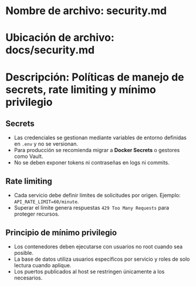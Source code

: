 # Nombre de archivo: security.md
# Ubicación de archivo: docs/security.md
# Descripción: Políticas de manejo de secrets, rate limiting y mínimo privilegio

## Secrets

- Las credenciales se gestionan mediante variables de entorno definidas en `.env` y no se versionan.
- Para producción se recomienda migrar a **Docker Secrets** o gestores como Vault.
- No se deben exponer tokens ni contraseñas en logs ni commits.

## Rate limiting

- Cada servicio debe definir límites de solicitudes por origen. Ejemplo: `API_RATE_LIMIT=60/minute`.
- Superar el límite genera respuestas `429 Too Many Requests` para proteger recursos.

## Principio de mínimo privilegio

- Los contenedores deben ejecutarse con usuarios no root cuando sea posible.
- La base de datos utiliza usuarios específicos por servicio y roles de solo lectura cuando aplique.
- Los puertos publicados al host se restringen únicamente a los necesarios.
